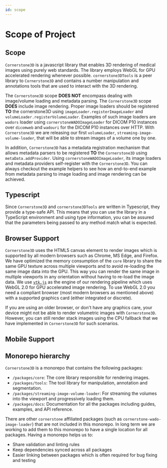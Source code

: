 ```yaml
---
id: scope
---
```


# Scope of Project

## Scope

`Cornerstone3D` is a javascript library that enables 3D rendering of medical images
using purely web standards. The library employs WebGL for GPU accelerated rendering
whenever possible. `cornerstone3DTools` is a peer library to `Cornerstone3D` and
contains a number manipulation and annotations tools that are used to interact with
the 3D rendering.

The `Cornerstone3D` scope **DOES NOT** encompass dealing with image/volume loading
and metadata parsing. The `Cornerstone3D` scope **DOES** include image rendering.
Proper image loaders should be registered **TO** the cornerstone3D using `imageLoader.registerImageLoader`
and `volumeLoader.registerVolumeLoader`. Examples of such image loaders are `wadors` loader
using `cornerstoneWADOImageLoader` for DICOM P10 instances over `dicomweb` and `wadouri` for
the DICOM P10 instances over HTTP. With `Cornerstone3D` we are releasing our first `volumeLoader`,
`streaming-image-volume-loader`, that will be able to stream images of a volume one by one.

In addition, `Cornerstone3D` has a metadata registration mechanism that allows
metadata parsers to be registered **TO** the `Cornerstone3D` using `metaData.addProvider`.
Using `cornerstoneWADOImageLoader`, its image loaders and metadata providers self-register
with the `Cornerstone3D`. You can always checkout the example helpers to see how an
end-to-end example from metadata parsing to image loading and image rendering can be achieved.

## Typescript

Since `Cornerstone3D` and `cornerstone3DTools` are written in Typescript, they provide
a type-safe API. This means that you can use the library in a TypeScript environment
and using type information, you can be assured that the parameters being passed to any method
match what is expected.

## Browser Support

`Cornerstone3D` uses the HTML5 canvas element to render images which is supported by all modern browsers such
as Chrome, MS Edge, and Firefox.
We have optimized the memory consumption of the `core` library to share
the same GPU texture across multiple viewports and to avoid re-loading the same image data into the GPU. This way
you can render the same image in multiple viewports in any orientation without having to re-load the image data.
We use [`vtk.js`](https://kitware.github.io/vtk-js/index.html) as the engine of our rendering pipeline which uses
WebGL 2.0 for GPU accelerated image rendering. To use WebGL 2.0 you need a compliant browser (most modern browsers
as mentioned above) with a supported graphics card (either integrated or discrete).

If you are using an older browser, or don't have any graphics care, your device might not be able to
render volumetric images with `Cornerstone3D`. However, you can still render stack images using the
CPU fallback that we have implemented in `Cornerstone3D` for such scenarios.

## Mobile Support

## Monorepo hierarchy

`Cornerstone3D` is a monorepo that contains the following packages:

- `/packages/core`: The core library responsible for rendering images.
- `/packages/tools`: The tool library for manipulation, annotation and segmentation.
- `/packages/streaming-image-volume-loader`: For streaming the volumes into the viewport and progressively loading them.
- `/packages/docs`: Documentation for all the packages including guides, examples, and API reference.

There are other `cornerstone` affiliated packages (such as `cornerstone-wado-image-loader`) that are not included in this monorepo. In long term we are working to add them to this monorepo to have a single location for all packages.
Having a monorepo helps us to:

- Share validation and linting rules
- Keep dependencies synced across all packages
- Easier linking between packages which is often required for bug fixing and testing
